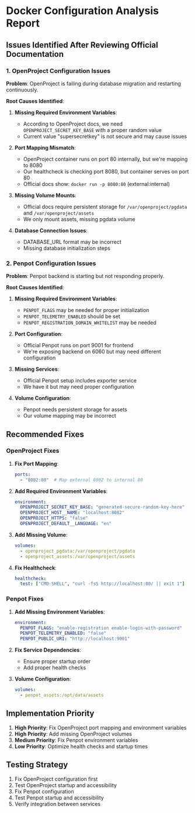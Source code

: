 # Docker Configuration Analysis Report

## Issues Identified After Reviewing Official Documentation

### 1. OpenProject Configuration Issues

**Problem**: OpenProject is failing during database migration and restarting continuously.

**Root Causes Identified**:

1. **Missing Required Environment Variables**:
   - According to OpenProject docs, we need `OPENPROJECT_SECRET_KEY_BASE` with a proper random value
   - Current value "supersecretkey" is not secure and may cause issues

2. **Port Mapping Mismatch**:
   - OpenProject container runs on port 80 internally, but we're mapping to 8080
   - Our healthcheck is checking port 8080, but container serves on port 80
   - Official docs show: `docker run -p 8080:80` (external:internal)

3. **Missing Volume Mounts**:
   - Official docs require persistent storage for `/var/openproject/pgdata` and `/var/openproject/assets`
   - We only mount assets, missing pgdata volume

4. **Database Connection Issues**:
   - DATABASE_URL format may be incorrect
   - Missing database initialization steps

### 2. Penpot Configuration Issues

**Problem**: Penpot backend is starting but not responding properly.

**Root Causes Identified**:

1. **Missing Required Environment Variables**:
   - `PENPOT_FLAGS` may be needed for proper initialization
   - `PENPOT_TELEMETRY_ENABLED` should be set
   - `PENPOT_REGISTRATION_DOMAIN_WHITELIST` may be needed

2. **Port Configuration**:
   - Official Penpot runs on port 9001 for frontend
   - We're exposing backend on 6060 but may need different configuration

3. **Missing Services**:
   - Official Penpot setup includes exporter service
   - We have it but may need proper configuration

4. **Volume Configuration**:
   - Penpot needs persistent storage for assets
   - Our volume mapping may be incorrect

## Recommended Fixes

### OpenProject Fixes

1. **Fix Port Mapping**:
   ```yaml
   ports:
     - "8082:80"  # Map external 8082 to internal 80
   ```

2. **Add Required Environment Variables**:
   ```yaml
   environment:
     OPENPROJECT_SECRET_KEY_BASE: "generated-secure-random-key-here"
     OPENPROJECT_HOST__NAME: "localhost:8082"
     OPENPROJECT_HTTPS: "false"
     OPENPROJECT_DEFAULT__LANGUAGE: "en"
   ```

3. **Add Missing Volume**:
   ```yaml
   volumes:
     - openproject_pgdata:/var/openproject/pgdata
     - openproject_assets:/var/openproject/assets
   ```

4. **Fix Healthcheck**:
   ```yaml
   healthcheck:
     test: ["CMD-SHELL", "curl -fsS http://localhost:80/ || exit 1"]
   ```

### Penpot Fixes

1. **Add Missing Environment Variables**:
   ```yaml
   environment:
     PENPOT_FLAGS: "enable-registration enable-login-with-password"
     PENPOT_TELEMETRY_ENABLED: "false"
     PENPOT_PUBLIC_URI: "http://localhost:9001"
   ```

2. **Fix Service Dependencies**:
   - Ensure proper startup order
   - Add proper health checks

3. **Volume Configuration**:
   ```yaml
   volumes:
     - penpot_assets:/opt/data/assets
   ```

## Implementation Priority

1. **High Priority**: Fix OpenProject port mapping and environment variables
2. **High Priority**: Add missing OpenProject volumes
3. **Medium Priority**: Fix Penpot environment variables
4. **Low Priority**: Optimize health checks and startup times

## Testing Strategy

1. Fix OpenProject configuration first
2. Test OpenProject startup and accessibility
3. Fix Penpot configuration
4. Test Penpot startup and accessibility
5. Verify integration between services
